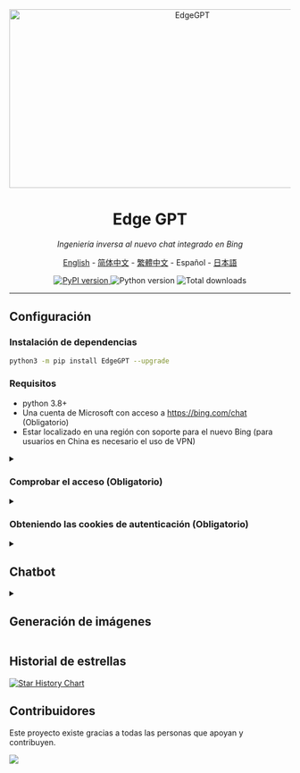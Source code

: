 <div align="center">
  <img src="https://socialify.git.ci/acheong08/EdgeGPT/image?font=Inter&language=1&logo=https%3A%2F%2Fupload.wikimedia.org%2Fwikipedia%2Fcommons%2F9%2F9c%2FBing_Fluent_Logo.svg&owner=1&pattern=Floating%20Cogs&theme=Auto" alt="EdgeGPT" width="640" height="320" />

# Edge GPT

_Ingeniería inversa al nuevo chat integrado en Bing_

<a href="./README.md">English</a> -
<a href="./README_zh-cn.md">简体中文</a> -
<a href="./README_zh-tw.md">繁體中文</a> -
<a>Español</a> -
<a href="./README_ja.md">日本語</a>

</div>

<p align="center">
  <a href="https://github.com/acheong08/EdgeGPT">
    <img alt="PyPI version" src="https://img.shields.io/pypi/v/EdgeGPT">
  </a>
  <img alt="Python version" src="https://img.shields.io/badge/python-3.8+-blue.svg">

  <img alt="Total downloads" src="https://static.pepy.tech/badge/edgegpt">

</p>

---

## Configuración

### Instalación de dependencias

```bash
python3 -m pip install EdgeGPT --upgrade
```

### Requisitos

- python 3.8+
- Una cuenta de Microsoft con acceso a <https://bing.com/chat> (Obligatorio)
- Estar localizado en una región con soporte para el nuevo Bing (para usuarios en China es necesario el uso de VPN)

<details>
  <summary>

### Comprobar el acceso (Obligatorio)

  </summary>

- Instalar la última versión de Microsoft Edge
- Es posible configurar el user-agent para imitar el navegador Edge (p. ej., `Mozilla/5.0 (Windows NT 10.0; Win64; x64) AppleWebKit/537.36 (KHTML, like Gecko) Chrome/111.0.0.0 Safari/537.36 Edg/111.0.1661.51`). Puedes realizar esto fácilmente mediante extensiones como "User-Agent Switcher and Manager" para [Chrome](https://chrome.google.com/webstore/detail/user-agent-switcher-and-m/bhchdcejhohfmigjafbampogmaanbfkg) y [Firefox](https://addons.mozilla.org/en-US/firefox/addon/user-agent-string-switcher/).
- Abrir [bing.com/chat](https://bing.com/chat)
- Si ves disponible el nuevo chat, todo estaría correcto y podrías continuar

</details>

<details>
  <summary>

### Obteniendo las cookies de autenticación (Obligatorio)

  </summary>

- Instala la extensión para editar cookies en [Chrome](https://chrome.google.com/webstore/detail/cookie-editor/hlkenndednhfkekhgcdicdfddnkalmdm) o [Firefox](https://addons.mozilla.org/en-US/firefox/addon/cookie-editor/)
- Ve a `bing.com`
- Abre la extensión
- Presiona en "Export" en la parte inferior derecha y luego en "Export as JSON" (Esto guarda las cookies en el portapapeles)
- Pega las cookies en el fichero `cookies.json`

</details>

<details>

<summary>

## Chatbot

</summary>

## Uso

### Ejemplo línea de comandos

```
 $ python3 -m EdgeGPT.EdgeGPT -h

        EdgeGPT - A demo of reverse engineering the Bing GPT chatbot
        Repo: github.com/acheong08/EdgeGPT
        By: Antonio Cheong

        !help for help

        Type !exit to exit
        Enter twice to send message or set --enter-once to send one line message

usage: EdgeGPT.py [-h] [--enter-once] [--no-stream] [--rich] [--proxy PROXY] [--wss-link WSS_LINK] [--style {creative,balanced,precise}]
                  [--cookie-file COOKIE_FILE]

options:
  -h, --help            show this help message and exit
  --enter-once
  --no-stream
  --rich
  --proxy PROXY         Proxy URL (e.g. socks5://127.0.0.1:1080)
  --wss-link WSS_LINK   WSS URL(e.g. wss://sydney.bing.com/sydney/ChatHub)
  --style {creative,balanced,precise}
  --cookie-file COOKIE_FILE
                        needed if environment variable COOKIE_FILE is not set
```

---

### Ejemplo para desarrolladores

Es posible pasar las cookies a EdgeGPT de tres maneras:

- Usando una variable de entorno: `export COOKIE_FILE=/path/to/cookies.json`.
- Especificando la ruta a `cookies.json` en el argumento `cookie_path`:

  ```python
  bot = Chatbot(cookie_path='./cookie.json')
  ```

- Pasando las cookies directamente mediante el argumento `cookies`:

  ```python
  with open('./cookie.json', 'r') as f:
      cookies = json.load(f)
  bot = Chatbot(cookies=cookies)
  ```

Usa programación asíncrona para una mejor experiencia de usuario

Código de ejemplo usando programación asíncrona:

```python
import asyncio
from EdgeGPT.EdgeGPT import Chatbot, ConversationStyle

async def main():
    bot = await Chatbot.create()
    print(await bot.ask(prompt="Hello world", conversation_style=ConversationStyle.creative, wss_link="wss://sydney.bing.com/sydney/ChatHub"))
    await bot.close()


if __name__ == "__main__":
    asyncio.run(main())

```

</details>

<details>

<summary>

## Generación de imágenes

</summary>

```bash
$ python3 -m ImageGen.ImageGen -h
usage: ImageGen.py [-h] [-U U] [--cookie-file COOKIE_FILE] --prompt PROMPT [--output-dir OUTPUT_DIR] [--quiet] [--asyncio]

optional arguments:
  -h, --help            show this help message and exit
  -U U                  Auth cookie from browser
  --cookie-file COOKIE_FILE
                        File containing auth cookie
  --prompt PROMPT       Prompt to generate images for
  --output-dir OUTPUT_DIR
                        Output directory
  --quiet               Disable pipeline messages
  --asyncio             Run ImageGen using asyncio
```

### Ejemplo para desarrolladores

```python
from EdgeGPT.ImageGen import ImageGen
import argparse
import json

async def async_image_gen(args) -> None:
    async with ImageGenAsync(args.U, args.quiet) as image_generator:
        images = await image_generator.get_images(args.prompt)
        await image_generator.save_images(images, output_dir=args.output_dir)

if __name__ == "__main__":
    parser = argparse.ArgumentParser()
    parser.add_argument("-U", help="Auth cookie from browser", type=str)
    parser.add_argument("--cookie-file", help="File containing auth cookie", type=str)
    parser.add_argument(
        "--prompt",
        help="Prompt to generate images for",
        type=str,
        required=True,
    )
    parser.add_argument(
        "--output-dir",
        help="Output directory",
        type=str,
        default="./output",
    )
    parser.add_argument(
        "--quiet", help="Disable pipeline messages", action="store_true"
    )
    parser.add_argument(
        "--asyncio", help="Run ImageGen using asyncio", action="store_true"
    )
    args = parser.parse_args()
    # Load auth cookie
    with open(args.cookie_file, encoding="utf-8") as file:
        cookie_json = json.load(file)
        for cookie in cookie_json:
            if cookie.get("name") == "_U":
                args.U = cookie.get("value")
                break

    if args.U is None:
        raise Exception("Could not find auth cookie")

    if not args.asyncio:
        # Create image generator
        image_generator = ImageGen(args.U, args.quiet)
        image_generator.save_images(
            image_generator.get_images(args.prompt),
            output_dir=args.output_dir,
        )
    else:
        asyncio.run(async_image_gen(args))

```

</details>

## Historial de estrellas

[![Star History Chart](https://api.star-history.com/svg?repos=acheong08/EdgeGPT&type=Date)](https://star-history.com/#acheong08/EdgeGPT&Date)

## Contribuidores

Este proyecto existe gracias a todas las personas que apoyan y contribuyen.

 <a href="https://github.com/acheong08/EdgeGPT/graphs/contributors">
  <img src="https://contrib.rocks/image?repo=acheong08/EdgeGPT" />
 </a>
